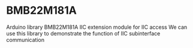 # BMB22M181A
Arduino library BMB22M181A IIC extension module for IIC access We can use this library to demonstrate the function of IIC subinterface communication
